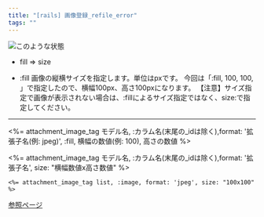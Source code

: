 ```yaml
---
title: "[rails] 画像登録_refile_error"
tags: ""
---
```


![このような状態](2020-07-25-14-00-12.png)

-   fill => size

-   :fill
    画像の縦横サイズを指定します。単位はpxです。
    今回は「:fill, 100, 100, 」で指定したので、横幅100px、高さ100pxになります。
    【注意】サイズ指定で画像が表示されない場合は、:fillによるサイズ指定ではなく、size:で指定してください。

* * *

&lt;%= attachment_image_tag モデル名, :カラム名(末尾の\_idは除く),format: '拡張子名(例: jpeg)', :fill, 横幅の数値(例: 100), 高さの数値 %> 

&lt;%= attachment_image_tag モデル名, :カラム名(末尾の\_idは除く),format: '拡張子名', size: "横幅数値x高さ数値" %>

    <%= attachment_image_tag list, :image, format: 'jpeg', size: "100x100" %>

[参照ページ](https://web-camp.online/lesson/curriculums/191/contents/1031)
